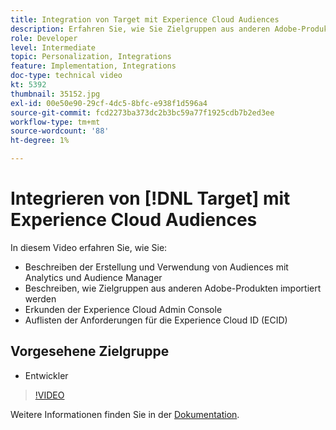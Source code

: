 ```yaml
---
title: Integration von Target mit Experience Cloud Audiences
description: Erfahren Sie, wie Sie Zielgruppen aus anderen Adobe-Produkten importieren. Machen Sie sich mit Experience Cloud Admin Console und den Anforderungen für die Experience Cloud ID (ECID) vertraut.
role: Developer
level: Intermediate
topic: Personalization, Integrations
feature: Implementation, Integrations
doc-type: technical video
kt: 5392
thumbnail: 35152.jpg
exl-id: 00e50e90-29cf-4dc5-8bfc-e938f1d596a4
source-git-commit: fcd2273ba373dc2b3bc59a77f1925cdb7b2ed3ee
workflow-type: tm+mt
source-wordcount: '88'
ht-degree: 1%

---
```


# Integrieren von [!DNL Target] mit Experience Cloud Audiences

In diesem Video erfahren Sie, wie Sie:

* Beschreiben der Erstellung und Verwendung von Audiences mit Analytics und Audience Manager
* Beschreiben, wie Zielgruppen aus anderen Adobe-Produkten importiert werden
* Erkunden der Experience Cloud Admin Console
* Auflisten der Anforderungen für die Experience Cloud ID (ECID)

## Vorgesehene Zielgruppe

* Entwickler

>[!VIDEO](https://video.tv.adobe.com/v/35152/?quality=12)

Weitere Informationen finden Sie in der [Dokumentation](https://experienceleague.adobe.com/docs/target/using/integrate/mmp.html?lang=en).
